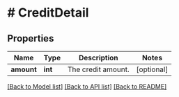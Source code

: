 # # CreditDetail

## Properties

Name | Type | Description | Notes
------------ | ------------- | ------------- | -------------
**amount** | **int** | The credit amount. | [optional]

[[Back to Model list]](../../README.md#models) [[Back to API list]](../../README.md#endpoints) [[Back to README]](../../README.md)
